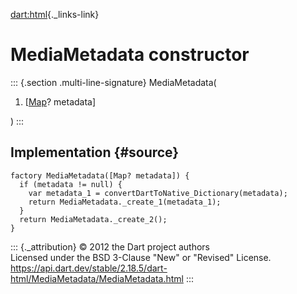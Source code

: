 [dart:html](../../dart-html/dart-html-library){._links-link}

MediaMetadata constructor
=========================

::: {.section .multi-line-signature}
MediaMetadata(

1.  \[[Map](../../dart-core/map-class)? metadata\]

)
:::

Implementation {#source}
--------------

``` {.language-dart data-language="dart"}
factory MediaMetadata([Map? metadata]) {
  if (metadata != null) {
    var metadata_1 = convertDartToNative_Dictionary(metadata);
    return MediaMetadata._create_1(metadata_1);
  }
  return MediaMetadata._create_2();
}
```

::: {._attribution}
© 2012 the Dart project authors\
Licensed under the BSD 3-Clause \"New\" or \"Revised\" License.\
<https://api.dart.dev/stable/2.18.5/dart-html/MediaMetadata/MediaMetadata.html>
:::
